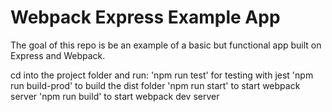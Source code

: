 # Webpack Express Example App

The goal of this repo is be an example of a basic but functional app built on Express and Webpack.

cd into the project folder and run:
'npm run test' for testing with jest
'npm run build-prod' to build the dist folder
'npm run start' to start webpack server
'npm run build' to start webpack dev server
